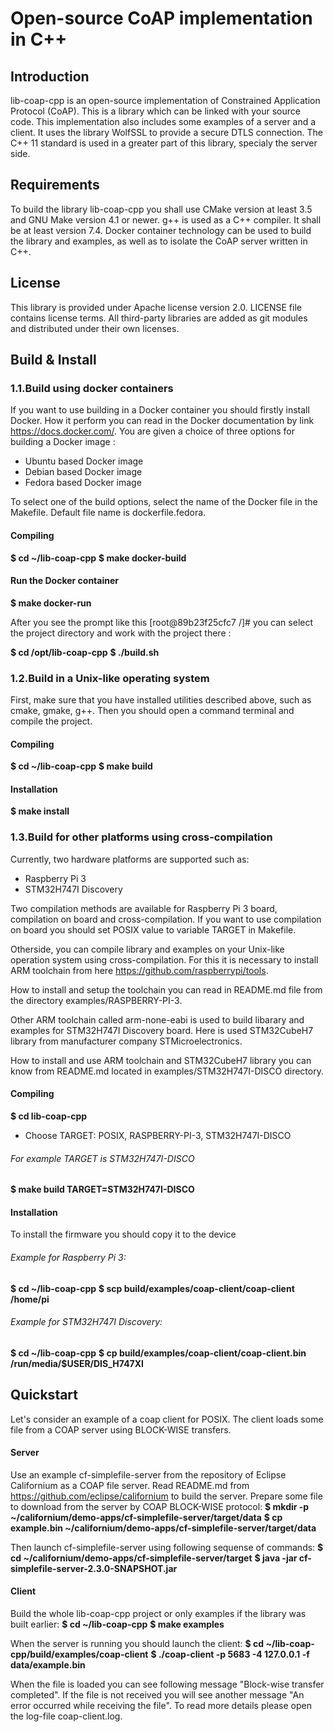 # Open-source CoAP implementation in C++

## Introduction
lib-coap-cpp is an open-source implementation of Constrained Application Protocol (CoAP).
This is a library which can be linked with your source code.
This implementation also includes some examples of a server and a client.
It uses the library WolfSSL to provide a secure DTLS connection. The C++ 11 standard is used in a greater part of this library, specialy the server side.

## Requirements
To build the library lib-coap-cpp you shall use CMake version at least 3.5 and GNU Make version 4.1 or newer.
g++ is used as a C++ compiler. It shall be at least version 7.4.
Docker container technology can be used to build the library and examples, as well as to isolate the CoAP server written in C++.

## License
This library is provided under Apache license version 2.0.
LICENSE file contains license terms.
All third-party libraries are added as git modules and distributed under their own licenses.

## Build \& Install
### 1.1.Build using docker containers
If you want to use building in a Docker container you should firstly install Docker.
How it perform you can read in the Docker documentation by link https://docs.docker.com/.
You are given a choice of three options for building a Docker image :
* Ubuntu based Docker image
* Debian based Docker image
* Fedora based Docker image

To select one of the build options, select the name of the Docker file in the Makefile.
Default file name is dockerfile.fedora.

#### Compiling
**$ cd ~/lib-coap-cpp**
**$ make docker-build**

#### Run the Docker container
**$ make docker-run**

After you see the prompt like this [root@89b23f25cfc7 /]# you can select the
project directory and work with the project there :

**$ cd /opt/lib-coap-cpp**
**$ ./build.sh**

### 1.2.Build in a Unix-like operating system
First, make sure that you have installed utilities described above, such as cmake, gmake, g++.
Then you should open a command terminal and compile the project.

#### Compiling
**$ cd ~/lib-coap-cpp**
**$ make build**

#### Installation
**$ make install**

### 1.3.Build for other platforms using cross-compilation
Currently, two hardware platforms are supported such as:
* Raspberry Pi 3
* STM32H747I Discovery

Two compilation methods are available for Raspberry Pi 3 board, compilation on board and cross-compilation.
If you want to use compilation on board you should set POSIX value to variable TARGET in Makefile.

Otherside, you can compile library and examples on your Unix-like operation system using cross-compilation.
For this it is necessary to install ARM toolchain from here
https://github.com/raspberrypi/tools.

How to install and setup the toolchain you can read in README.md file from the directory examples/RASPBERRY-PI-3.

Other ARM toolchain called arm-none-eabi is used to build libarary and examples for STM32H747I Discovery board.
Here is used STM32CubeH7 library from manufacturer company STMicroelectronics.

How to install and use ARM toolchain and STM32CubeH7 library you can know from README.md located in examples/STM32H747I-DISCO directory.

#### Compiling
**$ cd lib-coap-cpp**
* Choose TARGET: POSIX, RASPBERRY-PI-3, STM32H747I-DISCO

###### For example TARGET is STM32H747I-DISCO

**$ make build TARGET=STM32H747I-DISCO**

#### Installation
To install the firmware you should copy it to the device

###### Example for Raspberry Pi 3:
**$ cd ~/lib-coap-cpp**
**$ scp build/examples/coap-client/coap-client /home/pi**

###### Example for STM32H747I Discovery:
**$ cd ~/lib-coap-cpp**
**$ cp build/examples/coap-client/coap-client.bin /run/media/$USER/DIS_H747XI**

## Quickstart
Let's consider an example of a coap client for POSIX.
The client loads some file from a COAP server using BLOCK-WISE transfers.

#### Server
Use an example cf-simplefile-server from the repository of Eclipse Californium as a COAP file server.
Read README.md from https://github.com/eclipse/californium to build the server.
Prepare some file to download from the server by COAP BLOCK-WISE protocol:
**$ mkdir -p ~/californium/demo-apps/cf-simplefile-server/target/data**
**$ cp example.bin ~/californium/demo-apps/cf-simplefile-server/target/data**


Then launch cf-simplefile-server using following sequense of commands:
**$ cd ~/californium/demo-apps/cf-simplefile-server/target**
**$ java -jar cf-simplefile-server-2.3.0-SNAPSHOT.jar**


#### Client
Build the whole lib-coap-cpp project or only examples if the library was built earlier:
**$ cd ~/lib-coap-cpp**
**$ make examples**


When the server is running you should launch the client:
**$ cd ~/lib-coap-cpp/build/examples/coap-client**
**$ ./coap-client -p 5683 -4 127.0.0.1 -f data/example.bin**


When the file is loaded you can see following message "Block-wise transfer completed".
If the file is not received you will see another message "An error occurred while receiving the file".
To read more details please open the log-file coap-client.log.
